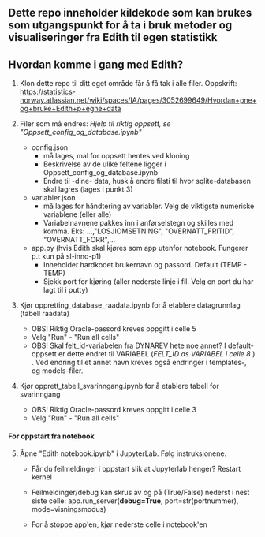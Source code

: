 ## Dette repo inneholder kildekode som kan brukes som utgangspunkt for å ta i bruk metoder og visualiseringer fra Edith til egen statistikk



## Hvordan komme i gang med Edith?

1) Klon dette repo til ditt eget område får å få tak i alle filer.
Oppskrift: https://statistics-norway.atlassian.net/wiki/spaces/IA/pages/3052699649/Hvordan+pne+og+bruke+Edith+p+egne+data

   
2) Filer som må endres:
<i>Hjelp til riktig oppsett, se "Oppsett_config_og_database.ipynb"</i>
    * config.json 
        - må lages, mal for oppsett hentes ved kloning 
        - Beskrivelse av de ulike feltene ligger i Oppsett_config_og_database.ipynb
        - Endre til -dine- data, husk å endre filsti til hvor sqlite-databasen skal lagres (lages i punkt 3)
    * variabler.json
        - må lages for håndtering av variabler. Velg de viktigste numeriske variablene (eller alle)
        - Variabelnavnene pakkes inn i anførselstegn og skilles med komma. Eks:
            ...,"LOSJIOMSETNING", "OVERNATT_FRITID", "OVERNATT_FORR",...
    * app.py (hvis Edith skal kjøres som app utenfor notebook. Fungerer p.t kun på sl-inno-p1) 
       - Inneholder hardkodet brukernavn og passord. Default (TEMP - TEMP)
       - Sjekk port for kjøring (aller nederste linje i fil. Velg en port du har lagt til i putty)



3) Kjør oppretting_database_raadata.ipynb for å etablere datagrunnlag (tabell raadata) 
    * OBS! Riktig Oracle-passord kreves oppgitt i celle 5
    * Velg "Run" - "Run all cells"
    * OBS! Skal felt_id-variabelen fra DYNAREV hete noe annet? I default-oppsett er dette endret til VARIABEL (<i>FELT_ID as VARIABEL i celle 8 </i> ) . Ved endring til et annet navn kreves også endringer i templates-, og models-filer. 

4) Kjør opprett_tabell_svarinngang.ipynb for å etablere tabell for svarinngang 
   * OBS! Riktig Oracle-passord kreves oppgitt i celle 3
   * Velg "Run" - "Run all cells"
   
#### For oppstart fra notebook
5) Åpne "Edith notebook.ipynb" i JupyterLab. Følg instruksjonene.
 
    * Får du feilmeldinger i oppstart slik at Jupyterlab henger? Restart kernel

    * Feilmeldinger/debug kan skrus av og på (True/False) nederst i nest siste celle:
        app.run_server(<b>debug=True</b>, port=str(portnummer), mode=visningsmodus)

    * For å stoppe app'en, kjør nederste celle i notebook'en